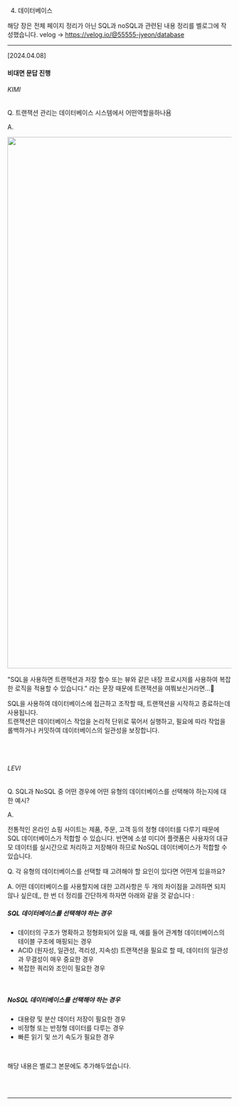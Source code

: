 04. 데이터베이스

해당 장은 전체 페이지 정리가 아닌 SQL과 noSQL과 관련된 내용 정리를 벨로그에 작성했습니다.
velog → https://velog.io/@55555-jyeon/database


---

[2024.04.08]

#### 비대면 문답 진행

###### KIMI 
Q. 트랜잭션 관리는 데이터베이스 시스템에서 어떤역할을하나욤

A.

<img width="1191" src="https://github.com/inside-coding/cs-note/assets/134191817/cc24dbf3-33a9-4368-a677-46c53e602edc">


"SQL을 사용하면 트랜잭션과 저장 함수 또는 뷰와 같은 내장 프로시저를 사용하여 복잡한 로직을 적용할 수 있습니다." 
라는 문장 때문에 트랜잭션을 여쭤보신거라면...🤔 <br />

SQL을 사용하여 데이터베이스에 접근하고 조작할 때, 트랜잭션을 시작하고 종료하는데 사용됩니다. <br />
트랜잭션은 데이터베이스 작업을 논리적 단위로 묶어서 실행하고, 필요에 따라 작업을 롤백하거나 커밋하여 데이터베이스의 일관성을 보장합니다.

<br />
<br />

###### LEVI

Q. SQL과 NoSQL 중 어떤 경우에 어떤 유형의 데이터베이스를 선택해야 하는지에 대한 예시?

A.

전통적인 온라인 쇼핑 사이트는 제품, 주문, 고객 등의 정형 데이터를 다루기 때문에 SQL 데이터베이스가 적합할 수 있습니다.
반면에 소셜 미디어 플랫폼은 사용자의 대규모 데이터를 실시간으로 처리하고 저장해야 하므로 NoSQL 데이터베이스가 적합할 수 있습니다.



Q. 각 유형의 데이터베이스를 선택할 때 고려해야 할 요인이 있다면 어떤게 있을까요?


A. 어떤 데이터베이스를 사용할지에 대한 고려사항은 두 개의 차이점을 고려하면 되지 않나 싶은데,, 한 번 더 정리를 간단하게 하자면 아래와 같을 것 같습니다 :

##### SQL 데이터베이스를 선택해야 하는 경우

- 데이터의 구조가 명확하고 정형화되어 있을 때, 예를 들어 관계형 데이터베이스의 테이블 구조에 매핑되는 경우
- ACID (원자성, 일관성, 격리성, 지속성) 트랜잭션을 필요로 할 때, 데이터의 일관성과 무결성이 매우 중요한 경우
- 복잡한 쿼리와 조인이 필요한 경우

<br />

##### NoSQL 데이터베이스를 선택해야 하는 경우

- 대용량 및 분산 데이터 저장이 필요한 경우
- 비정형 또는 반정형 데이터를 다루는 경우
- 빠른 읽기 및 쓰기 속도가 필요한 경우

<br />

해당 내용은 벨로그 본문에도 추가해두었습니다.  

<br />
<br />
<hr />
